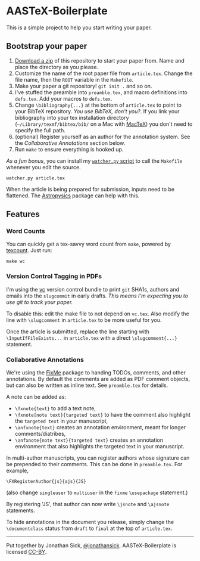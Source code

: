 # AASTeX-Boilerplate

This is a simple project to help you start writing your paper.

## Bootstrap your paper

1. [Download a zip](https://github.com/jonathansick/aastex_boilerplate/archive/master.zip) of this repository to start your paper from. Name and place the directory as you please.
2. Customize the name of the root paper file from `article.tex`. Change the file name, then the `ROOT` variable in the `Makefile`.
3. Make your paper a git repository! `git init .` and so on.
4. I've stuffed the preamble into `preamble.tex`, and macro definitions into `defs.tex`. Add your macros to `defs.tex`.
5. Change `\bibliography{...}` at the bottom of `article.tex` to point to your BibTeX repository. *You use BibTeX, don't you?*. If you link your bibliography into
your tex installation directory (`~/Library/texmf/bibtex/bib/` on a Mac with [MacTeX](http://tug.org/mactex/)) you don't need to specify the full path.
6. (optional) Register yourself as an author for the annotation system. See the *Collaborative Annotations* section below.
7. Run `make` to ensure everything is hooked up.

*As a fun bonus*, you can install my [`watcher.py` script](https://gist.github.com/jonathansick/3594679) to call the `Makefile` whenever you edit the source.

    watcher.py article.tex

When the article is being prepared for submission, inputs need to be flattened. The [Astropysics](http://pythonhosted.org/Astropysics/) package can help with this.

## Features

### Word Counts

You can quickly get a tex-savvy word count from `make`, powered by [texcount](http://app.uio.no/ifi/texcount/).
Just run:

    make wc

### Version Control Tagging in PDFs

I'm using the [vc](http://www.ctan.org/tex-archive/support/vc) version control bundle to print `git` SHA1s, authors and emails into the `slugcommit` in early drafts. *This means I'm expecting you to use git to track your paper.*

To disable this: edit the make file to not depend on `vc.tex`. Also modify the line with `\slugcomment` in `article.tex` to be more useful for you.

Once the article is submitted, replace the line starting with `\InputIfFileExists...` in `article.tex` with a direct `\slugcomment{...}` statement.

### Collaborative Annotations

We're using the [FixMe](http://www.ctan.org/pkg/fixme) package to handing TODOs, comments, and other annotations.
By default the comments are added as PDF comment objects, but can also be written as inline text.
See `preamble.tex` for details.

A note can be added as:

- `\fxnote{text}` to add a text note,
- `\fxnote[note text}{targeted text}` to have the comment also highlight the `targeted text` in your manuscript,
- `\anfxnote{text}` creates an annotation environment, meant for longer comments/diatribes,
- `\anfxnote{note text}{targeted text}` creates an annotation environment that also highlights the targeted text in your manuscript.

In multi-author manuscripts, you can register authors whose signature can be prepended to their comments.
This can be done in `preamble.tex`. For example,

    \FXRegisterAuthor{js}{ajs}{JS}

(also change `singleuser` to `multiuser` in the `fixme` `\usepackage` statement.)

By registering 'JS', that author can now write `\jsnote` and `\ajsnote` statements.

To hide annotations in the document you release, simply change the `\documentclass` status from `draft` to `final` at the top of `article.tex`.

***

Put together by Jonathan Sick, [@jonathansick](http://www.github.com/jonathansick).
AASTeX-Boilerplate is licensed [CC-BY](http://creativecommons.org/licenses/by/3.0/deed.en_US).
